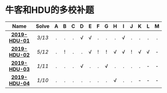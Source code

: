 #  牛客和HDU的多校补题

| Name | Solve | A | B | C | D | E | F | G | H | I | J | K | L | M |
| :----: | :----: | :----: |:----: | :----: | :----: |:----: | :----: | :----: |:----: | :----: | :----: |:----: | :----: | :----: |
| **[2019-HDU-01](https://github.com/forty-twoo/Multi-University-Training-Solutions/tree/master/HDU-01)** | *3/13* | .|.|.|&radic; | &radic; |.|. |.| &radic;|.|.|.|.| 
| **[2019-HDU-02](https://github.com/forty-twoo/Multi-University-Training-Solutions/tree/master/HDU-02)** | *5/12* |.|!|.|.|&radic;|!|!|&radic;| &radic;|!|&radic;|&radic;|-| 
| **[2019-HDU-03](https://github.com/forty-twoo/Multi-University-Training-Solutions/tree/master/HDU-03)** | *1/11* | .|.|.|&radic;|.|.|&radic; |.| .|.|.|-|-| 
| **[2019-HDU-04](https://github.com/forty-twoo/Multi-University-Training-Solutions/tree/master/HDU-04)** | *1/10* | .|.|.|. | . |.|. |&radic;| .|.|-|-|-| 
